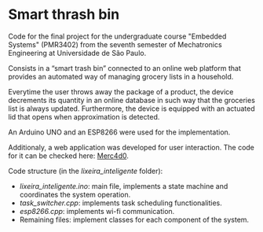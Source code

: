 # Smart thrash bin

Code for the final project for the undergraduate course "Embedded Systems" (PMR3402) from the seventh semester of Mechatronics Engineering at Universidade de São Paulo.

Consists in a “smart trash bin” connected to an online web platform that provides an automated way of managing grocery lists in a household. 

Everytime the user throws away the package of a product, the device decrements its quantity in an online database in such way that the groceries list is always updated. Furthermore, the device is equipped with an actuated lid that opens when approximation is detected.   

An Arduino UNO and an ESP8266 were used for the implementation.

Additionaly, a web application was developed for user interaction. The code for it can be checked here: [Merc4d0](https://github.com/victor-kowalski-m/merc4d0).

Code structure (in the *lixeira_inteligente* folder):

- *lixeira_inteligente.ino*: main file, implements a state machine and coordinates the system operation.
- *task_switcher.cpp*: implements task scheduling functionalities.
- *esp8266.cpp*: implements wi-fi communication.
- Remaining files: implement classes for each component of the system.
